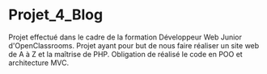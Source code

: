 # Projet_4_Blog

Projet effectué dans le cadre de la formation Développeur Web Junior d'OpenClassrooms. Projet ayant pour but de nous faire réaliser 
un site web de A à Z et la maîtrise de PHP. Obligation de réalisé le code en POO et architecture MVC.
